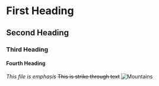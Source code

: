 # First Heading #
## Second Heading ##
### Third Heading ###
#### Fourth Heading ####
_This file is emphasis_
~~This is strike through text~~
![Mountains](https://th.bing.com/th/id/OIP.SR2mpXzYbt3JbRgei0bZRQHaE7?pid=ImgDet&rs=1 "Mountains")